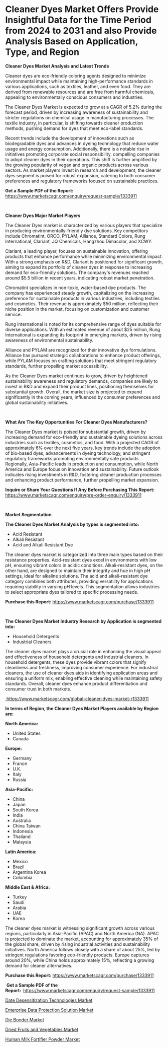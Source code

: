 <p><h1>Cleaner Dyes Market Offers Provide Insightful Data for the Time Period from 2024 to 2031 and also Provide Analysis Based on Application, Type, and Region</h1></p><p><strong>Cleaner Dyes Market Analysis and Latest Trends</strong></p>
<p><p>Cleaner dyes are eco-friendly coloring agents designed to minimize environmental impact while maintaining high-performance standards in various applications, such as textiles, leather, and even food. They are derived from renewable resources and are free from harmful chemicals, appealing to environmentally conscious consumers and industries. </p><p>The Cleaner Dyes Market is expected to grow at a CAGR of 5.2% during the forecast period, driven by increasing awareness of sustainability and stricter regulations on chemical usage in manufacturing processes. The textile industry, in particular, is shifting towards cleaner production methods, pushing demand for dyes that meet eco-label standards. </p><p>Recent trends include the development of innovations such as biodegradable dyes and advances in dyeing technology that reduce water usage and energy consumption. Additionally, there is a notable rise in initiatives promoting corporate social responsibility, compelling companies to adopt cleaner dyes in their operations. This shift is further amplified by the growing popularity of vegan and organic products across various sectors. As market players invest in research and development, the cleaner dyes segment is poised for robust expansion, catering to both consumer preferences and regulatory frameworks focused on sustainable practices.</p></p>
<p><strong>Get a Sample PDF of the Report:&nbsp;</strong> <a href="https://www.marketscagr.com/enquiry/request-sample/1333911?utm_campaign=1261&utm_medium=2&utm_source=Github&utm_content=ia&utm_term=01102024&utm_id=cleaner-dyes">https://www.marketscagr.com/enquiry/request-sample/1333911</a></p>
<p>&nbsp;</p>
<p><strong>Cleaner Dyes Major Market Players</strong></p>
<p><p>The Cleaner Dyes market is characterized by various players that specialize in producing environmentally-friendly dye solutions. Key competitors include Chromatint, ORCO, PYLAM, Alliance, Standard Colors, Rung International, Clariant, JQ Chemicals, Hangzhou Dimacolor, and XCWY. </p><p>Clariant, a leading player, focuses on sustainable innovation, offering products that enhance performance while minimizing environmental impact. With a strong emphasis on R&D, Clariant is positioned for significant growth, aiming to expand its portfolio of cleaner dyes in response to increasing demand for eco-friendly solutions. The company's revenues reached around $5.5 billion in recent years, indicating robust market penetration.</p><p>Chromatint specializes in non-toxic, water-based dye products. The company has experienced steady growth, capitalizing on the increasing preference for sustainable products in various industries, including textiles and cosmetics. Their revenue is approximately $50 million, reflecting their niche position in the market, focusing on customization and customer service.</p><p>Rung International is noted for its comprehensive range of dyes suitable for diverse applications. With an estimated revenue of about $25 million, Rung International is expanding its footprint in emerging markets, driven by rising awareness of environmental sustainability.</p><p>Alliance and PYLAM are recognized for their innovative dye formulations. Alliance has pursued strategic collaborations to enhance product offerings, while PYLAM focuses on crafting solutions that meet stringent regulatory standards, further propelling market accessibility.</p><p>As the Cleaner Dyes market continues to grow, driven by heightened sustainability awareness and regulatory demands, companies are likely to invest in R&D and expand their product lines, positioning themselves for substantial growth. Overall, the market size is projected to expand significantly in the coming years, influenced by consumer preferences and global sustainability initiatives.</p></p>
<p>&nbsp;</p>
<p><strong>What Are The Key Opportunities For Cleaner Dyes Manufacturers?</strong></p>
<p><p>The Cleaner Dyes market is poised for substantial growth, driven by increasing demand for eco-friendly and sustainable dyeing solutions across industries such as textiles, cosmetics, and food. With a projected CAGR of approximately 6% over the next five years, key trends include the adoption of bio-based dyes, advancements in dyeing technology, and stringent regulatory frameworks promoting environmentally safe products. Regionally, Asia-Pacific leads in production and consumption, while North America and Europe focus on innovation and sustainability. Future outlook indicates rising investments in R&D, fostering cleaner production processes and enhancing product performance, further propelling market expansion.</p></p>
<p><strong>Inquire or Share Your Questions If Any Before Purchasing This Report:</strong> <a href="https://www.marketscagr.com/enquiry/pre-order-enquiry/1333911?utm_campaign=1261&utm_medium=2&utm_source=Github&utm_content=ia&utm_term=01102024&utm_id=cleaner-dyes">https://www.marketscagr.com/enquiry/pre-order-enquiry/1333911</a></p>
<p>&nbsp;</p>
<p><strong>Market Segmentation</strong></p>
<p><strong>The Cleaner Dyes Market Analysis by types is segmented into:</strong></p>
<p><ul><li>Acid Resistant</li><li>Alkali Resistant</li><li>Acid and Alkali Resistant Dye</li></ul></p>
<p><p>The cleaner dyes market is categorized into three main types based on their resistance properties. Acid-resistant dyes excel in environments with low pH, ensuring vibrant colors in acidic conditions. Alkali-resistant dyes, on the other hand, are designed to maintain their integrity and hue in high pH settings, ideal for alkaline solutions. The acid and alkali-resistant dye category combines both attributes, providing versatility for applications requiring stability in varying pH levels. This segmentation allows industries to select appropriate dyes tailored to specific processing needs.</p></p>
<p><strong>Purchase this Report:&nbsp;</strong><a href="https://www.marketscagr.com/purchase/1333911?utm_campaign=1261&utm_medium=2&utm_source=Github&utm_content=ia&utm_term=01102024&utm_id=cleaner-dyes">https://www.marketscagr.com/purchase/1333911</a></p>
<p>&nbsp;</p>
<p><strong>The Cleaner Dyes Market Industry Research by Application is segmented into:</strong></p>
<p><ul><li>Household Detergents</li><li>Industrial Cleaners</li></ul></p>
<p><p>The cleaner dyes market plays a crucial role in enhancing the visual appeal and effectiveness of household detergents and industrial cleaners. In household detergents, these dyes provide vibrant colors that signify cleanliness and freshness, improving consumer experience. For industrial cleaners, the use of cleaner dyes aids in identifying application areas and ensuring a uniform mix, enabling effective cleaning while maintaining safety standards. Overall, cleaner dyes enhance product differentiation and consumer trust in both markets.</p></p>
<p><a href="https://www.marketscagr.com/global-cleaner-dyes-market-r1333911?utm_campaign=1261&utm_medium=2&utm_source=Github&utm_content=ia&utm_term=01102024&utm_id=cleaner-dyes">&nbsp;https://www.marketscagr.com/global-cleaner-dyes-market-r1333911</a></p>
<p><strong>In terms of Region, the Cleaner Dyes Market Players available by Region are:</strong></p>
<p>
    <p> <strong> North America: </strong>
        <ul>
            <li>United States</li>
            <li>Canada</li>
        </ul>
        </p> 
    <p> <strong> Europe: </strong>
        <ul>
            <li>Germany</li>
            <li>France</li>
            <li>U.K.</li>
            <li>Italy</li>
            <li>Russia</li>
        </ul>
        </p> 
    <p> <strong> Asia-Pacific: </strong>
        <ul>
            <li>China</li>
            <li>Japan</li>
            <li>South Korea</li>
            <li>India</li>
            <li>Australia</li>
            <li>China Taiwan</li>
            <li>Indonesia</li>
            <li>Thailand</li>
            <li>Malaysia</li>
        </ul>
        </p> 
    <p> <strong> Latin America: </strong>
        <ul>
            <li>Mexico</li>
            <li>Brazil</li>
            <li>Argentina Korea</li>
            <li>Colombia</li>
        </ul>
        </p> 
    <p> <strong> Middle East & Africa: </strong>
        <ul>
            <li>Turkey</li>
            <li>Saudi</li>
            <li>Arabia</li>
            <li>UAE</li>
            <li>Korea</li>
        </ul>
    </p>
    </p>
<p><p>The cleaner dyes market is witnessing significant growth across various regions, particularly in Asia-Pacific (APAC) and North America (NA). APAC is projected to dominate the market, accounting for approximately 35% of the global share, driven by rising industrial activities and sustainability initiatives. North America follows closely with a share of about 25%, led by stringent regulations favoring eco-friendly products. Europe captures around 20%, while China holds approximately 15%, reflecting a growing demand for cleaner alternatives.</p></p>
<p><strong>Purchase this Report: </strong><a href="https://www.marketscagr.com/purchase/1333911?utm_campaign=1261&utm_medium=2&utm_source=Github&utm_content=ia&utm_term=01102024&utm_id=cleaner-dyes">https://www.marketscagr.com/purchase/1333911</a></p>
<p>&nbsp;<strong>Get a Sample PDF of the Report:&nbsp;&nbsp;</strong><a href="https://www.marketscagr.com/enquiry/request-sample/1333911?utm_campaign=1261&utm_medium=2&utm_source=Github&utm_content=ia&utm_term=01102024&utm_id=cleaner-dyes">https://www.marketscagr.com/enquiry/request-sample/1333911</a></p>
<p><strong></strong></p>
<p><p><a href="https://issuu.com/reportprime-2/docs/date-desensitization-technologies-m_594ff35215a914?utm_campaign=1261&utm_medium=2&utm_source=Github&utm_content=ia&utm_term=01102024&utm_id=cleaner-dyes">Date Desensitization Technologies Market</a></p><p><a href="https://issuu.com/reportprime-2/docs/enterprise-data-protection-solution_bee9ebff00f990?utm_campaign=1261&utm_medium=2&utm_source=Github&utm_content=ia&utm_term=01102024&utm_id=cleaner-dyes">Enterprise Data Protection Solution Market</a></p><p><a href="https://www.linkedin.com/pulse/global-die-bonder-industry-types-applications-market-players-3gowf?utm_campaign=1261&utm_medium=2&utm_source=Github&utm_content=ia&utm_term=01102024&utm_id=cleaner-dyes">Die Bonder Market</a></p><p><a href="https://www.linkedin.com/pulse/role-dried-fruits-vegetables-market-applications-online-zysec?utm_campaign=1261&utm_medium=2&utm_source=Github&utm_content=ia&utm_term=01102024&utm_id=cleaner-dyes">Dried Fruits and Vegetables Market</a></p><p><a href="https://www.linkedin.com/pulse/market-leaders-laggards-global-human-milk-fortifier-kmzzc?utm_campaign=1261&utm_medium=2&utm_source=Github&utm_content=ia&utm_term=01102024&utm_id=cleaner-dyes">Human Milk Fortifier Powder Market</a></p></p>